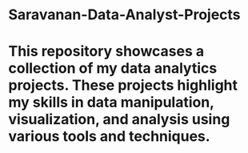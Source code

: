 # Saravanan-Data-Analyst-Projects


# This repository showcases a collection of my data analytics projects. These projects highlight my skills in data manipulation, visualization, and analysis using various tools and techniques.
